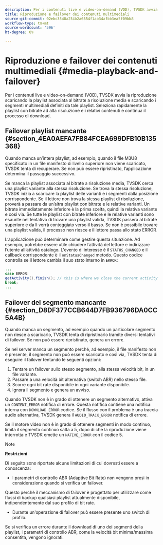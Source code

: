 ```yaml
---
description: Per i contenuti live e video-on-demand (VOD), TVSDK avvia la riproduzione scaricando la playlist associata al bitrate a risoluzione media e scaricando i segmenti multimediali definiti da tale playlist. Seleziona rapidamente la playlist con bitrate ad alta risoluzione e i relativi contenuti e continua il processo di download.
title: Riproduzione e failover dei contenuti multimediali
source-git-commit: 02ebc3548a254b2a6554f1ab34afbb3ea5f09bb8
workflow-type: tm+mt
source-wordcount: '596'
ht-degree: 0%

---
```


# Riproduzione e failover dei contenuti multimediali {#media-playback-and-failover}

Per i contenuti live e video-on-demand (VOD), TVSDK avvia la riproduzione scaricando la playlist associata al bitrate a risoluzione media e scaricando i segmenti multimediali definiti da tale playlist. Seleziona rapidamente la playlist con bitrate ad alta risoluzione e i relativi contenuti e continua il processo di download.

## Failover playlist mancante {#section_4EA0AEFA7FB84FCEA699DFB10B135368}

Quando manca un’intera playlist, ad esempio, quando il file M3U8 specificato in un file manifesto di livello superiore non viene scaricato, TVSDK tenta di recuperare. Se non può essere ripristinato, l’applicazione determina il passaggio successivo.

Se manca la playlist associata al bitrate a risoluzione media, TVSDK cerca una playlist variante alla stessa risoluzione. Se trova la stessa risoluzione, TVSDK inizia a scaricare la playlist delle varianti e i segmenti dalla posizione corrispondente. Se il lettore non trova la stessa playlist di risoluzione, proverà a passare da un’altra playlist con bitrate e le relative varianti. Un bitrate immediatamente inferiore è la prima scelta, quindi la relativa variante e così via. Se tutte le playlist con bitrate inferiore e le relative varianti sono esaurite nel tentativo di trovare una playlist valida, TVSDK passerà al bitrate superiore e da lì verrà conteggiato verso il basso. Se non è possibile trovare una playlist valida, il processo non riesce e il lettore passa allo stato ERROR.

L’applicazione può determinare come gestire questa situazione. Ad esempio, potrebbe essere utile chiudere l’attività del lettore e indirizzare l’utente all’attività catalogo. L&#39;evento di interesse è il `STATUS_CHANGED` e il callback corrispondente è il `onStatusChanged` metodo. Questo codice controlla se il lettore cambia il suo stato interno in `ERROR`:

```java
... 
case ERROR: 
getActivity().finish(); // this is where we close the current activity (the Player activity) 
break; 
...
```

## Failover del segmento mancante {#section_D8DF377CCB644D7FB936796DA0CC5A4B}

Quando manca un segmento, ad esempio quando un particolare segmento non riesce a scaricarlo, TVSDK tenta di ripristinarlo tramite diversi tentativi di failover. Se non può essere ripristinato, genera un errore.

Se nel server manca un segmento perché, ad esempio, il file manifesto non è presente, il segmento non può essere scaricato e così via, TVSDK tenta di eseguire il failover tentando le seguenti opzioni:

1. Tentare un failover sullo stesso segmento, alla stessa velocità bit, in un file variante.
1. Passare a una velocità bit alternativa (switch ABR) nello stesso file.
1. Scorre ogni bit rate disponibile in ogni variante disponibile.
1. Ignora il segmento e genera un avviso.

Quando TVSDK non è in grado di ottenere un segmento alternativo, attiva un `CONTENT_ERROR` notifica di errore. Questa notifica contiene una notifica interna con `DOWNLOAD_ERROR` codice. Se il flusso con il problema è una traccia audio alternativa, TVSDK genera il `AUDIO_TRACK_ERROR` notifica di errore.

Se il motore video non è in grado di ottenere segmenti in modo continuo, limita il segmento continuo salta a 5, dopo di che la riproduzione viene interrotta e TVSDK emette un `NATIVE_ERROR` con il codice 5.

>[!NOTE]
>
>**Restrizioni**
>
>Di seguito sono riportate alcune limitazioni di cui dovresti essere a conoscenza:
>
>* I parametri di controllo ABR (Adaptive Bit Rate) non vengono presi in considerazione quando si verifica un failover.
>
>  Questo perché il meccanismo di failover è progettato per utilizzare come flussi di backup qualsiasi playlist attualmente disponibile, indipendentemente dal suo profilo di bit rate.
>* Durante un&#39;operazione di failover può essere presente uno switch di profilo.
>
>  Se si verifica un errore durante il download di uno dei segmenti della playlist, i parametri di controllo ABR, come la velocità bit minima/massima consentita, vengono ignorati.
